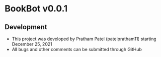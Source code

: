 # BookBot v0.0.1 #

## Development ##
- This project was developed by Pratham Patel (patelpratham11) starting December 25, 2021
- All bugs and other comments can be submitted through GitHub
